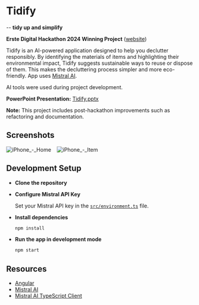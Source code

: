 # Tidify

-- **tidy up and simplify**

**Erste Digital Hackathon 2024 Winning Project** ([website](https://www.erstedigital.com/sk/hackathon))

Tidify is an AI-powered application designed to help you declutter responsibly.
By identifying the materials of items and highlighting their environmental impact, Tidify suggests sustainable ways to reuse or dispose of them.
This makes the decluttering process simpler and more eco-friendly.
App uses [Mistral AI](https://mistral.ai/en).

AI tools were used during project development.

**PowerPoint Presentation:** [Tidify.pptx](Tidify.pptx)

**Note:** This project includes post-hackathon improvements such as refactoring and documentation.

## Screenshots

![iPhone_-_Home](https://github.com/user-attachments/assets/02202717-e568-4b19-b898-bb2b66915ce1)
&nbsp;&nbsp;
![iPhone_-_Item](https://github.com/user-attachments/assets/e4915e48-7beb-43f7-9770-d7cfa6d5249c)

## Development Setup

- **Clone the repository**

- **Configure Mistral API Key**

  Set your Mistral API key in the [`src/environment.ts`](src/environment.ts) file.

- **Install dependencies**

   ```bash
   npm install
   ```

- **Run the app in development mode**

   ```bash
   npm start
   ```

## Resources

- [Angular](https://angular.io/)
- [Mistral AI](https://docs.mistral.ai/)
- [Mistral AI TypeScript Client](https://github.com/mistralai/client-ts#readme)
